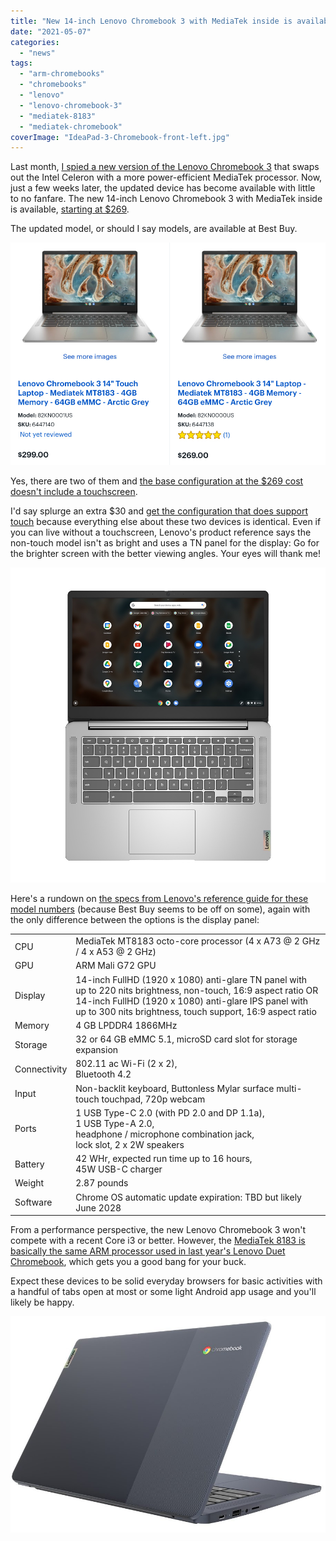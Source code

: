 ```yaml
---
title: "New 14-inch Lenovo Chromebook 3 with MediaTek inside is available, starting at $269"
date: "2021-05-07"
categories: 
  - "news"
tags: 
  - "arm-chromebooks"
  - "chromebooks"
  - "lenovo"
  - "lenovo-chromebook-3"
  - "mediatek-8183"
  - "mediatek-chromebook"
coverImage: "IdeaPad-3-Chromebook-front-left.jpg"
---
```


Last month, [I spied a new version of the Lenovo Chromebook 3](https://www.aboutchromebooks.com/news/14-inch-mediatek-powered-lenovo-ideapad-3-cb-chromebook-incoming/) that swaps out the Intel Celeron with a more power-efficient MediaTek processor. Now, just a few weeks later, the updated device has become available with little to no fanfare. The new 14-inch Lenovo Chromebook 3 with MediaTek inside is available, [starting at $269](https://www.bestbuy.com/site/lenovo-chromebook-3-14-laptop-mediatek-mt8183-4gb-memory-64gb-emmc-arctic-grey/6447138.p?skuId=6447138).

The updated model, or should I say models, are available at Best Buy.

![](images/Lenovo-Chromebook-3-14-models.jpg)

Yes, there are two of them and [the base configuration at the $269 cost doesn't include a touchscreen](https://www.bestbuy.com/site/lenovo-chromebook-3-14-laptop-mediatek-mt8183-4gb-memory-64gb-emmc-arctic-grey/6447138.p?skuId=6447138).

I'd say splurge an extra $30 and [get the configuration that does support touch](https://www.bestbuy.com/site/lenovo-chromebook-3-14-touch-laptop-mediatek-mt8183-4gb-memory-64gb-emmc-arctic-grey/6447140.p?skuId=6447140) because everything else about these two devices is identical. Even if you can live without a touchscreen, Lenovo's product reference says the non-touch model isn't as bright and uses a TN panel for the display: Go for the brighter screen with the better viewing angles. Your eyes will thank me!

![Lenovo Chromebook 3 with MediaTek](images/IdeaPad-3-Chromebook-screen-and-keyboard.jpg)

Here's a rundown on [the specs from Lenovo's reference guide for these model numbers](https://psref.lenovo.com/Product/IdeaPad/IdeaPad_3_CB_14M836) (because Best Buy seems to be off on some), again with the only difference between the options is the display panel:

<table><tbody><tr><td>CPU</td><td>MediaTek MT8183 octo-core processor (4 x A73 @ 2 GHz / 4 x A53 @ 2 GHz)</td></tr><tr><td>GPU</td><td>ARM Mali G72 GPU</td></tr><tr><td>Display</td><td>14-inch FullHD (1920 x 1080) anti-glare TN panel with<br>up to 220 nits brightness, non-touch, 16:9 aspect ratio OR<br>14-inch FullHD (1920 x 1080) anti-glare IPS panel with<br>up to 300 nits brightness, touch support, 16:9 aspect ratio<br></td></tr><tr><td>Memory</td><td>4 GB LPDDR4 1866MHz</td></tr><tr><td>Storage</td><td>32 or 64 GB eMMC 5.1, microSD card slot for storage expansion</td></tr><tr><td>Connectivity</td><td>802.11 ac Wi-Fi (2 x 2),<br>Bluetooth 4.2</td></tr><tr><td>Input</td><td>Non-backlit keyboard, Buttonless Mylar surface multi-touch touchpad, 720p webcam</td></tr><tr><td>Ports</td><td>1 USB Type-C 2.0 (with PD 2.0 and DP 1.1a),<br>1 USB Type-A 2.0,<br>headphone / microphone combination jack,<br>lock slot, 2 x 2W speakers</td></tr><tr><td>Battery</td><td>42 WHr, expected run time up to 16 hours,<br>45W USB-C charger</td></tr><tr><td>Weight</td><td>2.87 pounds</td></tr><tr><td>Software</td><td>Chrome OS automatic update expiration: TBD but likely June 2028</td></tr></tbody></table>

From a performance perspective, the new Lenovo Chromebook 3 won't compete with a recent Core i3 or better. However, the [MediaTek 8183 is basically the same ARM processor used in last year's Lenovo Duet Chromebook](https://www.mediatek.com/blog/media-love-the-lenovo-chromebook-duet-powered-by-mediatek), which gets you a good bang for your buck.

Expect these devices to be solid everyday browsers for basic activities with a handful of tabs open at most or some light Android app usage and you'll likely be happy.

![IdeaPad 3 Chromebook back right](images/IdeaPad-3-Chromebook-back-right-e1620413392390.jpg)
